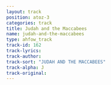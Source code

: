 ```yaml
---
layout: track
position: atoz-3
categories: track
title: Judah and the Maccabees
name: judah-and-the-maccabees
type: ahfow_track
track-id: 162
track-lyrics: 
track-author: 
track-sort: "JUDAH AND THE MACCABEES"
track-alpha: J
track-original: 
---
```

